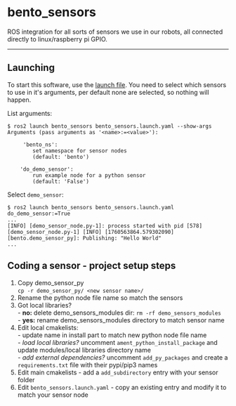# bento_sensors

ROS integration for all sorts of sensors we use in our robots, all connected directly to linux/raspberry pi GPIO.

---

## Launching
To start this software, use the [launch file](./bento_sensors.launch.yaml).
You need to select which sensors to use in it's arguments,
per default none are selected, so nothing will happen.

List arguments:
```console
$ ros2 launch bento_sensors bento_sensors.launch.yaml --show-args
Arguments (pass arguments as '<name>:=<value>'):

     'bento_ns':
        set namespace for sensor nodes
        (default: 'bento')

    'do_demo_sensor':
        run example node for a python sensor
        (default: 'False')
```

Select `demo_sensor`:
```console
$ ros2 launch bento_sensors bento_sensors.launch.yaml do_demo_sensor:=True
...
[INFO] [demo_sensor_node.py-1]: process started with pid [578]
[demo_sensor_node.py-1] [INFO] [1760563864.579302090] [bento.demo_sensor_py]: Publishing: "Hello World"
...
```

## Coding a sensor - project setup steps
1. Copy demo_sensor_py  
   `cp -r demo_sensor_py/ <new sensor name>/`
2. Rename the python node file name so match the sensors
3. Got local libraries?   
   \- **no:** delete demo_sensors_modules dir: `rm -rf demo_sensors_modules`  
   \- **yes:** rename demo_sensors_modules directory to match sensor name
4. Edit local cmakelists:  
   \- update name in install part to match new python node file name   
   \- *load local libraries?* uncomment `ament_python_install_package` and update modules/local libraries directory name  
   \- *add external dependencies?* uncomment `add_py_packages` and create a `requirements.txt` file with their pypi/pip3 names  
5. Edit main cmakelists - add a `add_subdirectory` entry with your sensor folder
6. Edit `bento_sensors.launch.yaml` - copy an existing entry and modify it to match your sensor node
